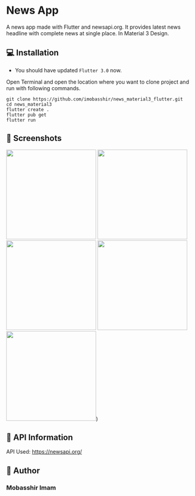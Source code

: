 # News App

A news app made with Flutter and newsapi.org. It provides latest news headline with complete news at single place. In Material 3 Design.

## 💻 Installation

- You should have updated `Flutter 3.0` now.

Open Terminal and open the location where you want to clone project and run with following commands.

```
git clone https://github.com/imobasshir/news_material3_flutter.git
cd news_material3
flutter create .
flutter pub get
flutter run
```

## 📱 Screenshots
<img src="https://user-images.githubusercontent.com/62945306/169386916-cff88f39-f362-4847-87c8-6d8ab95a796d.jpeg" width=240> <img src="https://user-images.githubusercontent.com/62945306/169386897-6cfcd3b6-a06d-43aa-ac67-59dd8ab41f87.jpeg" width=240> <img src="https://user-images.githubusercontent.com/62945306/169386924-6e9ec938-7b63-4d05-9f4e-a02c1bb16214.jpeg" width=240> <img src="https://user-images.githubusercontent.com/62945306/169386907-3e7f07c0-c0f1-4822-a3c4-b794c473c492.jpeg" width=240> <img src="https://user-images.githubusercontent.com/62945306/169386929-a1860258-85cb-4815-a24d-98c201991a6e.jpeg" width=240>)

## 🔗 API Information

API Used: https://newsapi.org/

## 🧑 Author

### Mobasshir Imam



